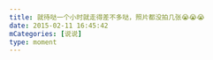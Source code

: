 ```yaml
---
title: 就待哒一个小时就走得差不多哒，照片都没拍几张😭😭😭
date: 2015-02-11 16:45:42
mCategories: [说说]
type: moment
---
```


<div id="pics-20150211164542"></div>

<script src="/lib/moment/pics.js"></script>
<script>
var data = [
    {"link": "2015-02-11_000000.webp", "type": "shuoshuo"},
    {"link": "2015-02-11_000001.webp", "type": "shuoshuo"},
    {"link": "2015-02-11_000002.webp", "type": "shuoshuo"},
    {"link": "2015-02-11_000003.webp", "type": "shuoshuo"},
    {"link": "2015-02-11_000004.webp", "type": "shuoshuo"},
    {"link": "2015-02-11_000005.webp", "type": "shuoshuo"},
    {"link": "2015-02-11_000006.webp", "type": "shuoshuo"},
    {"link": "2015-02-11_000007.webp", "type": "shuoshuo"}
];
picsRender(data, "pics-20150211164542");
</script>
